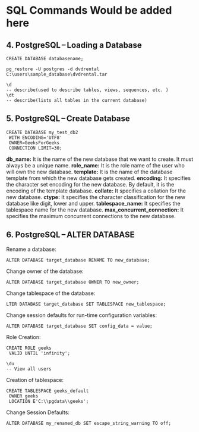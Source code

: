# SQL Commands Would be added here

## 4. PostgreSQL – Loading a Database
```
CREATE DATABASE databasename;
```

```
pg_restore -U postgres -d dvdrental C:\users\sample_database\dvdrental.tar
```
```
\d 
-- describe(used to describe tables, views, sequences, etc. )
\dt 
-- describe(lists all tables in the current database)
```

## 5. PostgreSQL – Create Database

```
CREATE DATABASE my_test_db2
 WITH ENCODING='UTF8'
 OWNER=GeeksForGeeks
 CONNECTION LIMIT=30;
```

**db_name:** It is the name of the new database that we want to create. It must always be a unique name.
**role_name:** It is the role name of the user who will own the new database.
**template:** It is the name of the database template from which the new database gets created.
**encoding:** It specifies the character set encoding for the new database. By default, it is the encoding of the template database.
**collate:** It specifies a collation for the new database.
**ctype:** It specifies the character classification for the new database like digit, lower and upper.
**tablespace_name:** It specifies the tablespace name for the new database.
**max_concurrent_connection:** It specifies the maximum concurrent connections to the new database.

## 6. PostgreSQL – ALTER DATABASE

Rename a database: 

```
ALTER DATABASE target_database RENAME TO new_database;
```


Change owner of the database: 

```
ALTER DATABASE target_database OWNER TO new_owner;
```

Change tablespace of the database: 
```
LTER DATABASE target_database SET TABLESPACE new_tablespace;
```

Change session defaults for run-time configuration variables:

```
ALTER DATABASE target_database SET config_data = value;
```

Role Creation:

```
CREATE ROLE geeks
 VALID UNTIL 'infinity';
```

```
\du 
-- View all users
```

Creation of tablespace:

```
CREATE TABLESPACE geeks_default
 OWNER geeks
 LOCATION E'C:\\pgdata\\geeks';
```

Change Session Defaults:

```
ALTER DATABASE my_renamed_db SET escape_string_warning TO off; 
```


